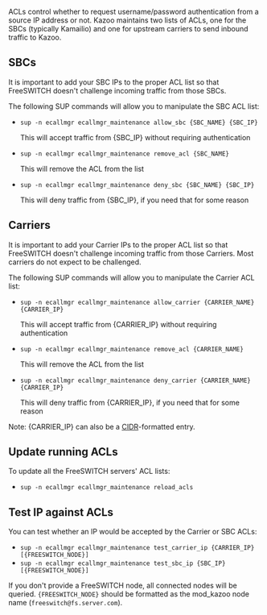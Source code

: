 
ACLs control whether to request username/password authentication from a source IP address or not. Kazoo maintains two lists of ACLs, one for the SBCs (typically Kamailio) and one for upstream carriers to send inbound traffic to Kazoo.

## SBCs

It is important to add your SBC IPs to the proper ACL list so that FreeSWITCH doesn't challenge incoming traffic from those SBCs.

The following SUP commands will allow you to manipulate the SBC ACL list:

* `sup -n ecallmgr ecallmgr_maintenance allow_sbc {SBC_NAME} {SBC_IP}`

    This will accept traffic from {SBC\_IP} without requiring authentication

* `sup -n ecallmgr ecallmgr_maintenance remove_acl {SBC_NAME}`

    This will remove the ACL from the list

* `sup -n ecallmgr ecallmgr_maintenance deny_sbc {SBC_NAME} {SBC_IP}`

    This will deny traffic from {SBC\_IP}, if you need that for some reason

## Carriers

It is important to add your Carrier IPs to the proper ACL list so that FreeSWITCH doesn't challenge incoming traffic from those Carriers. Most carriers do not expect to be challenged.

The following SUP commands will allow you to manipulate the Carrier ACL list:

* `sup -n ecallmgr ecallmgr_maintenance allow_carrier {CARRIER_NAME} {CARRIER_IP}`

    This will accept traffic from {CARRIER\_IP} without requiring authentication

* `sup -n ecallmgr ecallmgr_maintenance remove_acl {CARRIER_NAME}`

    This will remove the ACL from the list

* `sup -n ecallmgr ecallmgr_maintenance deny_carrier {CARRIER_NAME} {CARRIER_IP}`

    This will deny traffic from {CARRIER\_IP}, if you need that for some reason


Note: {CARRIER\_IP} can also be a [CIDR](https://en.wikipedia.org/wiki/Classless_Inter-Domain_Routing#CIDR_notation)-formatted entry.

## Update running ACLs

To update all the FreeSWITCH servers' ACL lists:

* `sup -n ecallmgr ecallmgr_maintenance reload_acls`

## Test IP against ACLs

You can test whether an IP would be accepted by the Carrier or SBC ACLs:

* `sup -n ecallmgr ecallmgr_maintenance test_carrier_ip {CARRIER_IP} [{FREESWITCH_NODE}]`
* `sup -n ecallmgr ecallmgr_maintenance test_sbc_ip {SBC_IP} [{FREESWITCH_NODE}]`

If you don't provide a FreeSWITCH node, all connected nodes will be queried. `{FREESWITCH_NODE}` should be formatted as the mod_kazoo node name (`freeswitch@fs.server.com`).
